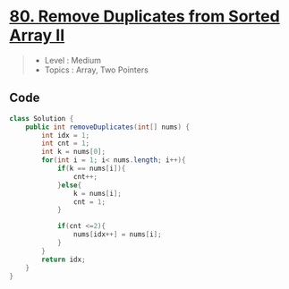 # [**80. Remove Duplicates from Sorted Array II**](https://leetcode.com/problems/remove-duplicates-from-sorted-array-ii/submissions/1575648200)
> - Level : Medium
> - Topics : Array, Two Pointers

## Code
```java
class Solution {
    public int removeDuplicates(int[] nums) {
        int idx = 1;
        int cnt = 1;
        int k = nums[0];
        for(int i = 1; i< nums.length; i++){
            if(k == nums[i]){
                cnt++;
            }else{
                k = nums[i];
                cnt = 1;
            }

            if(cnt <=2){
                nums[idx++] = nums[i];
            }
        }
        return idx;
    }
}
```

